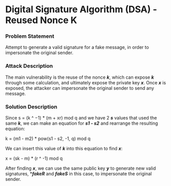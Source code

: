 # Digital Signature Algorithm (DSA) - Reused Nonce K

### Problem Statement

Attempt to generate a valid signature for a fake message, in order to impersonate the original sender.

### Attack Description

The main vulnerability is the reuse of the nonce **_k_**, which can expose **_k_** through some calculation, and ultimately expose the private key **_x_**. Once **_x_** is exposed, the attacker can impersonate the original sender to send any message.

### Solution Description

Since s = (k ^ −1) \* (m + xr) mod q and we have 2 **_s_** values that used the same **_k_**, we can make an equation for **_s1 - s2_** and rearrange the resulting equation:

k = (m1 - m2) \* pow(s1 - s2, -1, q) mod q

We can insert this value of **_k_** into this equation to find **_x_**:

x = (sk - m) \* (r ^ -1) mod q

After finding **_x_**, we can use the same public key **_y_** to generate new valid signatures, \***_fakeR_** and **_fakeS_** in this case, to impersonate the original sender.

